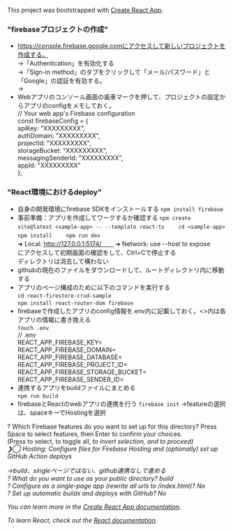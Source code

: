 This project was bootstrapped with [Create React App](https://github.com/facebook/create-react-app).

### "firebaseプロジェクトの作成"
- https://console.firebase.google.comにアクセスして新しいプロジェクトを作成する。  
  →「Authentication」を有効化する<br />
  →「Sign-in method」のタブをクリックして「メール/パスワード」と「Google」の認証を有効する。  
  →
- Webアプリのコンソール画面の歯車マークを押して、プロジェクトの設定からアプリのconfigをメモしておく。  
  // Your web app's Firebase configuration  
  const firebaseConfig = {  
    apiKey: "XXXXXXXXX",  
    authDomain: "XXXXXXXXX",  
    projectId: "XXXXXXXXX",  
    storageBucket: "XXXXXXXXX",  
    messagingSenderId: "XXXXXXXXX",  
    appId: "XXXXXXXXX"  
  };

### "React環境におけるdeploy"
- 自身の開発環境にfirebase SDKをインストールする
  `npm install firebase`
- 事前準備：アプリを作成してワークするか確認する
  `npm create vite@latest <sample-app> -- --template react-ts`　　
  `cd <sample-app>`  　
  `npm install`　　
  `npm run dev`  
  ➜  Local:   http://127.0.0.1:5174/　　
  ➜  Network: use --host to expose  
  にアクセスして初期画面の確認をして、Ctrl+Cで停止する  
  ディレクトリは消去して構わない  
- githubの現在のファイルをダウンロードして、ルートディレクトリ内に移動する  
- アプリのページ構成のために以下のコマンドを実行する  
  `cd react-firestore-crud-sample`  
  `npm install react-router-dom firebase `  
- firebaseで作成したアプリのconfig情報を.env内に記載しておく。<>内は各アプリの情報に書き換える  
  `touch .env`  
     // .env  
  REACT_APP_FIREBASE_KEY=<apiKey>  
  REACT_APP_FIREBASE_DOMAIN=<authDomain>  
  REACT_APP_FIREBASE_DATABASE=<databaseURL>  
  REACT_APP_FIREBASE_PROJECT_ID=<projectId>  
  REACT_APP_FIREBASE_STORAGE_BUCKET=<storageBucket>  
  REACT_APP_FIREBASE_SENDER_ID=<messagingSenderId>  
-  連携するアプリをbuildファイルにまとめる  
  `npm run build`  
-  firebaseとReactのwebアプリの連携を行う 
  `firebase init`
 →featureの選択は、spaceキーでHostingを選択

  ? Which Firebase features do you want to set up for this directory? Press Space to select features, then Enter to confirm your choices.  
   (Press <space> to select, <a> to toggle all, <i> to invert selection, and <enter> to proceed)  
  ❯◯ Hosting: Configure files for Firebase Hosting and (optionally) set up GitHub Action deploys

 →build、singleページではない、github連携なしで進める  
  ? What do you want to use as your public directory? build  
  ? Configure as a single-page app (rewrite all urls to /index.html)? No  
  ? Set up automatic builds and deploys with GitHub? No  



You can learn more in the [Create React App documentation](https://facebook.github.io/create-react-app/docs/getting-started).

To learn React, check out the [React documentation](https://reactjs.org/).
